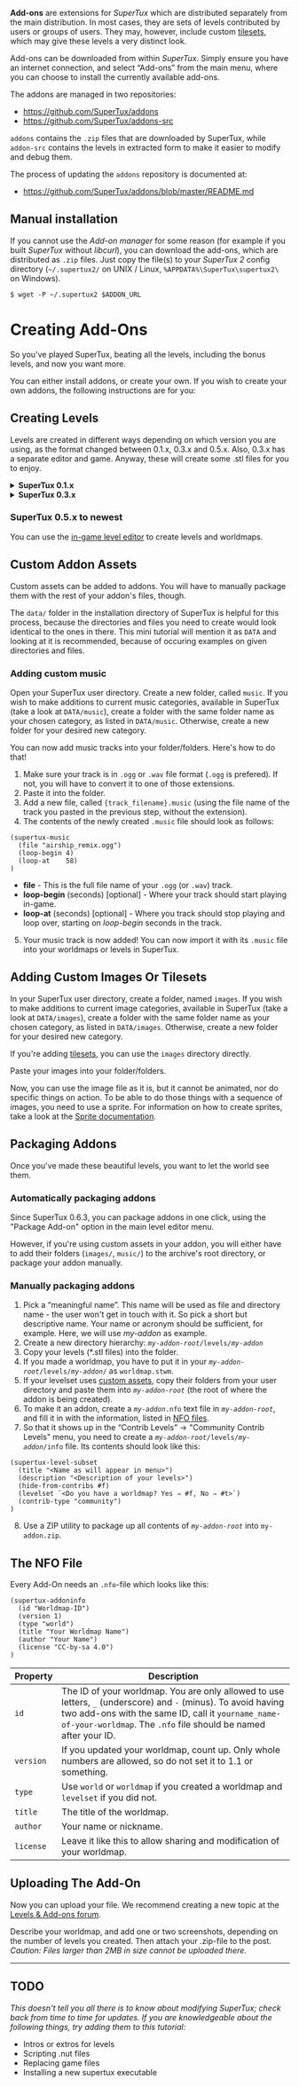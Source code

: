 **Add-ons** are extensions for *SuperTux* which are distributed
separately from the main distribution. In most cases, they are sets of
levels contributed by users or groups of users. They may, however,
include custom [tilesets](Tileset), which may give these
levels a very distinct look.

Add-ons can be downloaded from within *SuperTux*. Simply ensure you
have an internet connection, and select “Add-ons” from the main menu,
where you can choose to install the currently available add-ons.

The addons are managed in two repositories:

* https://github.com/SuperTux/addons
* https://github.com/SuperTux/addons-src

`addons` contains the `.zip` files that are downloaded by SuperTux,
while `addon-src` contains the levels in extracted form to make it
easier to modify and debug them.

The process of updating the `addons` repository is documented at:

* https://github.com/SuperTux/addons/blob/master/README.md


Manual installation
-------------------

If you cannot use the *Add-on manager* for some reason (for example if
you built *SuperTux* without *libcurl*), you can download the add-ons,
which are distributed as `.zip` files. Just copy the file(s) to your
*SuperTux 2* config directory (`~/.supertux2/` on UNIX / Linux,
`%APPDATA%\SuperTux\supertux2\` on Windows).

    $ wget -P ~/.supertux2 $ADDON_URL


Creating Add-Ons
================

So you've played SuperTux, beating all the levels, including the bonus levels, and now you want more.

You can either install addons, or create your own. If you wish to create your own addons, the following
instructions are for you:


Creating Levels
---------------

Levels are created in different ways depending on which version you are using, as the format changed between
0.1.x, 0.3.x and 0.5.x. Also, 0.3.x has a separate editor and game. Anyway, these will create some .stl files
for you to enjoy.

<details>
<summary><b>SuperTux 0.1.x</b></summary>

Create as many levels as you want using the built-in editor. Try reading the editor help first by pressing F1.
   
#### Creating Worldmaps

You could try to use FlexLay for creating worldmaps.

</details>

<details>
<summary><b>SuperTux 0.3.x</b></summary>
    
    Download the SuperTux Editor. The Editor FAQ might be helpful. Alternately, you could create 0.1.x levels and
    then modify them using a text editor or the Scheme converter script into version 2 levels. See the page on
    file formats for details.

</details>

### SuperTux 0.5.x to newest

You can use the [in-game level editor](Level-Editor) to create levels and worldmaps.

Custom Addon Assets
-------------------

Custom assets can be added to addons. You will have to manually package them
with the rest of your addon's files, though.

The `data/` folder in the installation directory of SuperTux is helpful for this process, 
because the directories and files you need to create would look identical to the ones in
there. This mini tutorial will mention it as `DATA` and looking at it is recommended,
because of occuring examples on given directories and files.

### Adding custom music

Open your SuperTux user directory. Create a new folder, called `music`. 
If you wish to make additions to current music categories, 
available in SuperTux (take a look at `DATA/music`), 
create a folder with the same folder name as your chosen category, as listed in `DATA/music`.
Otherwise, create a new folder for your desired new category.

You can now add music tracks into your folder/folders. Here's how to do that!

1. Make sure your track is in `.ogg` or `.wav` file format (`.ogg` is prefered). If not, you will
   have to convert it to one of those extensions.
2. Paste it into the folder.
3. Add a new file, called `{track_filename}.music` (using the file name of the track you pasted in
   the previous step, without the extension).
4. The contents of the newly created `.music` file should look as follows:

```
(supertux-music
  (file "airship_remix.ogg")
  (loop-begin 4)
  (loop-at    58)
)
```

* **file** - This is the full file name of your `.ogg` (or `.wav`) track.
* **loop-begin** (seconds) [optional] - Where your track should start playing in-game.
* **loop-at** (seconds) [optional] - Where you track should stop playing and loop over,
  starting on *loop-begin* seconds in the track.

5. Your music track is now added! You can now import it with its `.music` file into your
   worldmaps or levels in SuperTux.


Adding Custom Images Or Tilesets
--------------------------------

In your SuperTux user directory, create a folder, named `images`. 
If you wish to make additions to current image categories, 
available in SuperTux (take a look at `DATA/images`), 
create a folder with the same folder name as your chosen category, as listed in `DATA/images`.
Otherwise, create a new folder for your desired new category.

If you're adding [tilesets](Tileset), you can use the `images` directory directly.

Paste your images into your folder/folders.

Now, you can use the image file as it is, but it cannot be animated, nor do specific things on action.
To be able to do those things with a sequence of images, you need to use a sprite. 
For information on how to create sprites, take a look at the [Sprite documentation](Sprite).


Packaging Addons
----------------

Once you've made these beautiful levels, you want to let the world see them.

### Automatically packaging addons

Since SuperTux 0.6.3, you can package addons in one click, using the "Package Add-on" option in the
main level editor menu.

However, if you're using custom assets in your addon, you will either have to add their folders
(`images/`, `music/`) to the archive's root directory, or package your addon manually.

### Manually packaging addons

1. Pick a “meaningful name”. This name will be used as file and directory name - the user won't get in
   touch with it. So pick a short but descriptive name. Your name or acronym should be sufficient, for
   example. Here, we will use *my-addon* as example.
2. Create a new directory hierarchy: *`my-addon-root`*`/levels/`*`my-addon`*
3. Copy your levels (\*.stl files) into the folder.
4. If you made a worldmap, you have to put it in your *`my-addon-root`*`/levels/`*`my-addon`*`/` as `worldmap.stwm`.
5. If your levelset uses [custom assets](#custom-addon-assets), copy their folders from your user directory
   and paste them into *`my-addon-root`* (the root of where the addon is being created).
6. To make it an addon, create a *`my-addon`*`.nfo` text file in *`my-addon-root`*, and fill it in with the
   information, listed in [NFO files](#nfo-files).
7. So that it shows up in the “Contrib Levels” -> "Community Contrib Levels" menu, you need to create a
   *`my-addon-root`*`/levels/`*`my-addon`*`/info` file. Its contents should look like this:

```
(supertux-level-subset
  (title "<Name as will appear in menu>")
  (description "<Description of your levels>")
  (hide-from-contribs #f)
  (levelset `<Do you have a worldmap? Yes ⇒ #f, No ⇒ #t>`)
  (contrib-type "community")
)
```

8. Use a ZIP utility to package up all contents of *`my-addon-root`* into `my-addon.zip`.


The NFO File
------------

Every Add-On needs an `.nfo`-file which looks like this:

```
(supertux-addoninfo
  (id "Worldmap-ID")
  (version 1)
  (type "world")
  (title "Your Worldmap Name")
  (author "Your Name")
  (license "CC-by-sa 4.0")
)
```

| Property  | Description |
|-----------|-------------|
| `id`      | The ID of your worldmap. You are only allowed to use letters, `_` (underscore) and `-` (minus). To avoid having two add-ons with the same ID, call it `yourname_name-of-your-worldmap`. The `.nfo` file should be named after your ID. |
| `version` | If you updated your worldmap, count up. Only whole numbers are allowed, so do not set it to 1.1 or something. |
| `type`    | Use `world` or `worldmap` if you created a worldmap and `levelset` if you did not. |
| `title`   | The title of the worldmap. |
| `author`  | Your name or nickname. |
| `license` | Leave it like this to allow sharing and modification of your worldmap. |


Uploading The Add-On
--------------------

Now you can upload your file. We recommend creating a new topic at the
[Levels & Add-ons forum](https://forum.freegamedev.net/viewforum.php?f=69).

Describe your worldmap, and add one or two screenshots, depending on the number of levels you created.
Then attach your .zip-file to the post. *Caution: Files larger than 2MB in size cannot be uploaded there.*

---

TODO
----

*This doesn't tell you all there is to know about modifying SuperTux; check back from time to time for
updates. If you are knowledgeable about the following things, try adding them to this tutorial:*

-   Intros or extros for levels
-   Scripting .nut files
-   Replacing game files
-   Installing a new supertux executable
